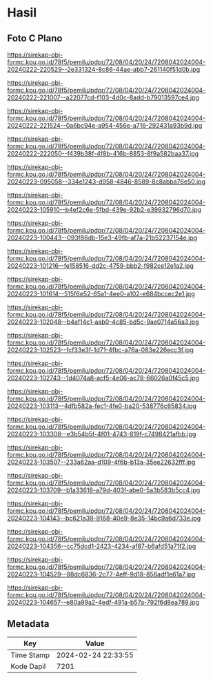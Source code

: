 # Hasil

## Foto C Plano

https://sirekap-obj-formc.kpu.go.id/78f5/pemilu/pdpr/72/08/04/20/24/7208042024004-20240222-220529--2e331324-8c86-44ae-abb7-261140f51d0b.jpg

https://sirekap-obj-formc.kpu.go.id/78f5/pemilu/pdpr/72/08/04/20/24/7208042024004-20240222-221007--a22077cd-f103-4d0c-8add-b79013597ce4.jpg

https://sirekap-obj-formc.kpu.go.id/78f5/pemilu/pdpr/72/08/04/20/24/7208042024004-20240222-221524--0a6bc94e-a954-456e-a716-292431a93b9d.jpg

https://sirekap-obj-formc.kpu.go.id/78f5/pemilu/pdpr/72/08/04/20/24/7208042024004-20240222-222050--f439b38f-4f8b-416b-8853-8f9a582baa37.jpg

https://sirekap-obj-formc.kpu.go.id/78f5/pemilu/pdpr/72/08/04/20/24/7208042024004-20240223-095058--334e1243-d958-4846-8589-8c8abba76e50.jpg

https://sirekap-obj-formc.kpu.go.id/78f5/pemilu/pdpr/72/08/04/20/24/7208042024004-20240223-105910--b4ef2c6e-5fbd-439e-92b2-e39932796d70.jpg

https://sirekap-obj-formc.kpu.go.id/78f5/pemilu/pdpr/72/08/04/20/24/7208042024004-20240223-100443--093f86db-15e3-49fb-af7a-21b52237154e.jpg

https://sirekap-obj-formc.kpu.go.id/78f5/pemilu/pdpr/72/08/04/20/24/7208042024004-20240223-101216--fe158516-dd2c-4759-bbb2-f982ce12e1a2.jpg

https://sirekap-obj-formc.kpu.go.id/78f5/pemilu/pdpr/72/08/04/20/24/7208042024004-20240223-101614--515f6e52-65a1-4ee0-a102-e684bccec2e1.jpg

https://sirekap-obj-formc.kpu.go.id/78f5/pemilu/pdpr/72/08/04/20/24/7208042024004-20240223-102048--b4af14c1-aab0-4c85-bd5c-9ae0714a56a3.jpg

https://sirekap-obj-formc.kpu.go.id/78f5/pemilu/pdpr/72/08/04/20/24/7208042024004-20240223-102523--fcf33e3f-1d71-4fbc-a76a-083e226ecc3f.jpg

https://sirekap-obj-formc.kpu.go.id/78f5/pemilu/pdpr/72/08/04/20/24/7208042024004-20240223-102743--1d4074a8-acf5-4e06-ac78-66026a0f45c5.jpg

https://sirekap-obj-formc.kpu.go.id/78f5/pemilu/pdpr/72/08/04/20/24/7208042024004-20240223-103113--4dfb582a-fec1-4fe0-ba20-538776c65834.jpg

https://sirekap-obj-formc.kpu.go.id/78f5/pemilu/pdpr/72/08/04/20/24/7208042024004-20240223-103308--e3b54b5f-4f01-4743-819f-c7498421afbb.jpg

https://sirekap-obj-formc.kpu.go.id/78f5/pemilu/pdpr/72/08/04/20/24/7208042024004-20240223-103507--233a62aa-d109-4f6b-b13a-35ee22632fff.jpg

https://sirekap-obj-formc.kpu.go.id/78f5/pemilu/pdpr/72/08/04/20/24/7208042024004-20240223-103709--b1a33618-a79d-403f-abe0-5a3b583b5cc4.jpg

https://sirekap-obj-formc.kpu.go.id/78f5/pemilu/pdpr/72/08/04/20/24/7208042024004-20240223-104143--bc621a39-9168-40e9-8e35-14bc9a6d733e.jpg

https://sirekap-obj-formc.kpu.go.id/78f5/pemilu/pdpr/72/08/04/20/24/7208042024004-20240223-104356--cc75dcd1-2423-4234-af87-b6afd51a71f2.jpg

https://sirekap-obj-formc.kpu.go.id/78f5/pemilu/pdpr/72/08/04/20/24/7208042024004-20240223-104529--88dc6836-2c77-4eff-9d18-856adf1e61a7.jpg

https://sirekap-obj-formc.kpu.go.id/78f5/pemilu/pdpr/72/08/04/20/24/7208042024004-20240223-104657--e80a99a2-4edf-491a-b57a-792f6d8ea789.jpg


## Metadata

| Key        | Value               |
| ---------- | ------------------- |
| Time Stamp | 2024-02-24 22:33:55 |
| Kode Dapil | 7201                |



